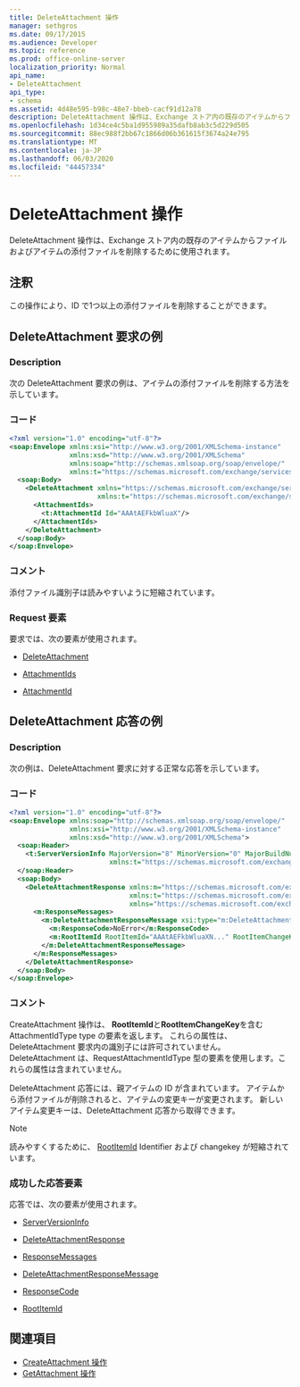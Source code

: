 ```yaml
---
title: DeleteAttachment 操作
manager: sethgros
ms.date: 09/17/2015
ms.audience: Developer
ms.topic: reference
ms.prod: office-online-server
localization_priority: Normal
api_name:
- DeleteAttachment
api_type:
- schema
ms.assetid: 4d48e595-b98c-48e7-bbeb-cacf91d12a78
description: DeleteAttachment 操作は、Exchange ストア内の既存のアイテムからファイルおよびアイテムの添付ファイルを削除するために使用されます。
ms.openlocfilehash: 1d34ce4c5ba1d955989a35dafb8ab3c5d229d505
ms.sourcegitcommit: 88ec988f2bb67c1866d06b361615f3674a24e795
ms.translationtype: MT
ms.contentlocale: ja-JP
ms.lasthandoff: 06/03/2020
ms.locfileid: "44457334"
---
```

# <a name="deleteattachment-operation"></a>DeleteAttachment 操作

DeleteAttachment 操作は、Exchange ストア内の既存のアイテムからファイルおよびアイテムの添付ファイルを削除するために使用されます。
  
## <a name="remarks"></a>注釈

この操作により、ID で1つ以上の添付ファイルを削除することができます。
  
## <a name="deleteattachment-request-example"></a>DeleteAttachment 要求の例

### <a name="description"></a>Description

次の DeleteAttachment 要求の例は、アイテムの添付ファイルを削除する方法を示しています。
  
### <a name="code"></a>コード

```XML
<?xml version="1.0" encoding="utf-8"?>
<soap:Envelope xmlns:xsi="http://www.w3.org/2001/XMLSchema-instance"
               xmlns:xsd="http://www.w3.org/2001/XMLSchema"
               xmlns:soap="http://schemas.xmlsoap.org/soap/envelope/"
               xmlns:t="https://schemas.microsoft.com/exchange/services/2006/types">
  <soap:Body>
    <DeleteAttachment xmlns="https://schemas.microsoft.com/exchange/services/2006/messages"
                      xmlns:t="https://schemas.microsoft.com/exchange/services/2006/types">
      <AttachmentIds>
        <t:AttachmentId Id="AAAtAEFkbWluaX"/>
      </AttachmentIds>
    </DeleteAttachment>
  </soap:Body>
</soap:Envelope>
```

### <a name="comments"></a>コメント

添付ファイル識別子は読みやすいように短縮されています。
  
### <a name="request-elements"></a>Request 要素

要求では、次の要素が使用されます。
  
- [DeleteAttachment](deleteattachment.md)
    
- [AttachmentIds](attachmentids.md)
    
- [AttachmentId](attachmentid.md)
    
## <a name="deleteattachment-response-example"></a>DeleteAttachment 応答の例

### <a name="description"></a>Description

次の例は、DeleteAttachment 要求に対する正常な応答を示しています。
  
### <a name="code"></a>コード

```XML
<?xml version="1.0" encoding="utf-8"?>
<soap:Envelope xmlns:soap="http://schemas.xmlsoap.org/soap/envelope/" 
               xmlns:xsi="http://www.w3.org/2001/XMLSchema-instance" 
               xmlns:xsd="http://www.w3.org/2001/XMLSchema">
  <soap:Header>
    <t:ServerVersionInfo MajorVersion="8" MinorVersion="0" MajorBuildNumber="662" MinorBuildNumber="0" 
                         xmlns:t="https://schemas.microsoft.com/exchange/services/2006/types"/>
  </soap:Header>
  <soap:Body>
    <DeleteAttachmentResponse xmlns:m="https://schemas.microsoft.com/exchange/services/2006/messages" 
                              xmlns:t="https://schemas.microsoft.com/exchange/services/2006/types" 
                              xmlns="https://schemas.microsoft.com/exchange/services/2006/messages">
      <m:ResponseMessages>
        <m:DeleteAttachmentResponseMessage xsi:type="m:DeleteAttachmentResponseMessageType" ResponseClass="Success">
          <m:ResponseCode>NoError</m:ResponseCode>
          <m:RootItemId RootItemId="AAAtAEFkbWluaXN..." RootItemChangeKey="CQAAABYAA..."/>
        </m:DeleteAttachmentResponseMessage>
      </m:ResponseMessages>
    </DeleteAttachmentResponse>
  </soap:Body>
</soap:Envelope>
```

### <a name="comments"></a>コメント

CreateAttachment 操作は、 **RootItemId**と**RootItemChangeKey**を含む AttachmentIdType type の要素を返します。 これらの属性は、DeleteAttachment 要求内の識別子には許可されていません。 DeleteAttachment は、RequestAttachmentIdType 型の要素を使用します。これらの属性は含まれていません。
  
DeleteAttachment 応答には、親アイテムの ID が含まれています。 アイテムから添付ファイルが削除されると、アイテムの変更キーが変更されます。 新しいアイテム変更キーは、DeleteAttachment 応答から取得できます。
  
> [!NOTE]
> 読みやすくするために、 [RootItemId](rootitemid.md) Identifier および changekey が短縮されています。 
  
### <a name="successful-response-elements"></a>成功した応答要素

応答では、次の要素が使用されます。
  
- [ServerVersionInfo](serverversioninfo.md)
    
- [DeleteAttachmentResponse](deleteattachmentresponse.md)
    
- [ResponseMessages](responsemessages.md)
    
- [DeleteAttachmentResponseMessage](deleteattachmentresponsemessage.md)
    
- [ResponseCode](responsecode.md)
    
- [RootItemId](rootitemid.md)
    
## <a name="see-also"></a>関連項目

- [CreateAttachment 操作](createattachment-operation.md) 
- [GetAttachment 操作](getattachment-operation.md)

